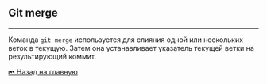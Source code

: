 ## Git merge

 <hr>

Команда `git merge` используется для слияния одной или нескольких веток в текущую. Затем она устанавливает указатель текущей ветки на результирующий коммит.

[&#9198; Назад на главную](../main.md)